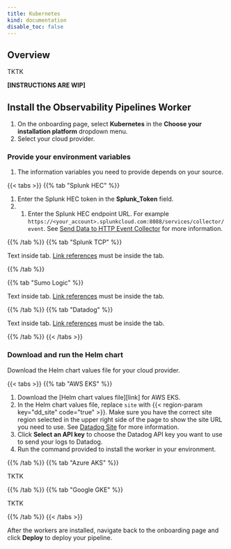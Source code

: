 ```yaml
---
title: Kubernetes
kind: documentation
disable_toc: false
---
```


## Overview

TKTK

**[INSTRUCTIONS ARE WIP]**

## Install the Observability Pipelines Worker

1. On the onboarding page, select **Kubernetes** in the **Choose your installation platform** dropdown menu.
1. Select your cloud provider.

### Provide your environment variables 
1. The information variables you need to provide depends on your source.

{{< tabs >}}
{{% tab "Splunk HEC" %}}

1. Enter the Splunk HEC token in the **Splunk_Token** field.
1. 1. Enter the Splunk HEC endpoint URL. For example `https://<your_account>.splunkcloud.com:8088/services/collector/event`. See [Send Data to HTTP Event Collector][1] for more information.

[1]: https://docs.splunk.com/Documentation/Splunk/latest/Data/UsetheHTTPEventCollector#Send_data_to_HTTP_Event_Collector

{{% /tab %}}
{{% tab "Splunk TCP" %}}

Text inside tab. [Link references][1] must be inside the tab.

[1]: /agent/guide/agent-commands/

{{% /tab %}}

{{% tab "Sumo Logic" %}}

Text inside tab. [Link references][1] must be inside the tab.

[1]: /agent/guide/agent-commands/

{{% /tab %}}
{{% tab "Datadog" %}}

Text inside tab. [Link references][1] must be inside the tab.

[1]: /agent/guide/agent-commands/

{{% /tab %}}
{{< /tabs >}}

### Download and run the Helm chart

Download the Helm chart values file for your cloud provider.

{{< tabs >}}
{{% tab "AWS EKS" %}}

1. Download the [Helm chart values file][link] for AWS EKS.
1. In the Helm chart values file, replace `site` with {{< region-param key="dd_site" code="true" >}}. Make sure you have the correct site region selected in the upper right side of the page to show the site URL you need to use. See [Datadog Site][2] for more information.
1. Click **Select an API key** to choose the Datadog API key you want to use to send your logs to Datadog.
1. Run the command provided to install the worker in your environment.

[2]: /getting_started/site/

{{% /tab %}}
{{% tab "Azure AKS" %}}

TKTK

{{% /tab %}}
{{% tab "Google GKE" %}}

TKTK

{{% /tab %}}
{{< /tabs >}}

After the workers are installed, navigate back to the onboarding page and click **Deploy** to deploy your pipeline.
